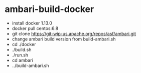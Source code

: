 # ambari-build-docker
* install docker 1.13.0
* docker pull centos:6.8
* git clone https://git-wip-us.apache.org/repos/asf/ambari.git
* change ambari build version from build-ambari.sh
* cd ./docker
* ./build.sh
* ./run.sh
* cd ambari
* ../build-ambari.sh

